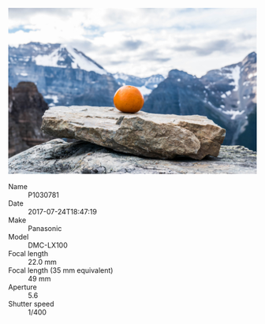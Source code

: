 [![P1030781](/photos/hd/P1030781.jpg)](/photos/full/P1030781.jpg?raw=true)

<dl>
  <dt>Name</dt>
  <dd>P1030781</dd>
  <dt>Date</dt>
  <dd>2017-07-24T18:47:19</dd>
  <dt>Make</dt>
  <dd>Panasonic</dd>
  <dt>Model</dt>
  <dd>DMC-LX100</dd>
  <dt>Focal length</dt>
  <dd>22.0 mm</dd>
  <dt>Focal length (35 mm equivalent)</dt>
  <dd>49 mm</dd>
  <dt>Aperture</dt>
  <dd>5.6</dd>
  <dt>Shutter speed</dt>
  <dd>1/400</dd>
</dl>
